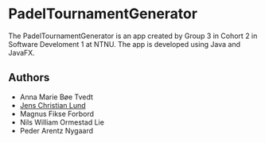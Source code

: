 # PadelTournamentGenerator
The PadelTournamentGenerator is an app created by Group 3 in Cohort 2 in Software Develoment 1 at NTNU. 
The app is developed using Java and JavaFX.
## Authors

- Anna Marie Bøe Tvedt
- [Jens Christian Lund](https://gitlab.stud.idi.ntnu.no/jenscl)
- Magnus Fikse Forbord
- Nils William Ormestad Lie
- Peder Arentz Nygaard
